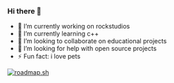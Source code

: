### Hi there 👋

- 🔭 I’m currently working on rockstudios
- 🌱 I’m currently learning c++
- 👯 I’m looking to collaborate on educational projects
- 🤔 I’m looking for help with open source projects
- ⚡ Fun fact: i love pets

[![roadmap.sh](https://api.roadmap.sh/v1-badge/tall/64e2cea2ced78d29353345ec?variant=dark)](https://roadmap.sh)

